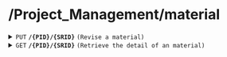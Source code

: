 # /Project_Management/material

<details>
<summary><code>PUT</code> <code><b>/{PID}/{SRID}</b></code> <code>(Revise a material)</code></summary>

<br />

##### Headers
| key | values | description |
| --- | ------ | ----------- |
| --- | ------ | ----------- |
##### Path Parameters
| key    | required | data type | description                |
| ------ | -------- | --------- | -------------------------- |
| PID    | true     | string    | id of the project          |
| SRID   | true     | string    | id of the material         |
##### Body
| key    | required | data type | description                |
| ------ | -------- | --------- | -------------------------- |
| PID    | true     | string    | id of the project          |
| SRID   | true     | string    | id of the material         |
| amount | true     | int       | the amount of the material |
| unit   | true     | number    | the unit of the material   |
##### Responses
| http code    | content-type | description                                   |
| ------------ | -------------| -------------------------------------         |
| `200`        | `text/plain` | `{ message: "Material updated successfully!"}`|
| `400`        | `text/plain` | `{ message: "client error"}`                  |
| `404`        | `text/plain` | `{ message: "Material not found"}`            |
| `500`        | `text/plain` | `{ message: "server error"}`                  |

</details>

<details>
<summary><code>GET</code> <code><b>/{PID}/{SRID}</b></code> <code>(Retrieve the detail of an material)</code></summary>

<br />

##### Headers
| key | values | description |
| --- | ------ | ----------- |
| --- | ------ | ----------- |
##### Path Parameters
| key  | required | data type | description           |
| ---- | -------- | --------- | --------------------- |
| PID  | true     | string    | id of the project     |
| SrID | true     | string    | id of the material    |
##### Responses
| http code    | content-type       | description                                 |
| ------------ | ------------------ | ------------------------------------------- |
| `200`        | `application/json` | the detail of the retrieved material        |
| `404`        | `text/plain`       | `{ message: "Material not found"}`          |
| `500`        | `text/plain`       | `{ message: "server error"}`                |

</details>